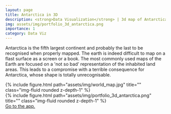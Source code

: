 ```yaml
---
layout: page
title: Antarctica in 3D
description: <strong>Data Visualization</strong> | 3d map of Antarctica
img: assets/img/portfolio_3d_antarctica.png
importance: 1
category: Data Viz
---
```


Antarctica is the fifth largest continent and probably the last to be recognised when properly mapped. The earth is indeed difficult to map on a flast surface as a screen or a book. The most commonly used maps of the Earth are focused on a 'not so bad' representation of the inhabited land areas. This leads to a compromise with a terrible consequence for Antarctica, whose shape is totally unrecognisable.

<div class="row">
           {% include figure.html path="assets/img/world_map.jpg" title="" class="img-fluid rounded z-depth-1" %}
</div>


<div class="row">
           {% include figure.html path="assets/img/portfolio_3d_antarctica.png" title="" class="img-fluid rounded z-depth-1" %}
</div>
<a href="https://ige-vis.univ-grenoble-alpes.fr/antarcticaStory/index3d.html"> Go to the app.</a>
